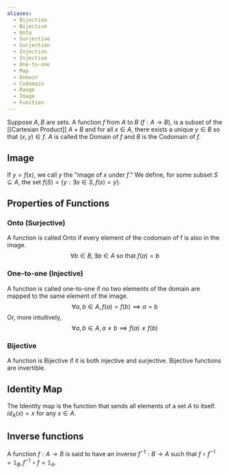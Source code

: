 ```yaml
---
aliases:
  - Bijection
  - Bijective
  - Onto
  - Surjective
  - Surjection
  - Injection
  - Injective
  - One-to-one
  - Map
  - Domain
  - Codomain
  - Range
  - Image
  - Function
---
```

Suppose $A, B$ are sets. A function $f$ from $A$ to $B$ ($f:A\to B$), is a subset of the [[Cartesian Product]] $A\times B$ and for all $x\in A$, there exists a unique $y\in B$ so that $(x,y)\in f$. 
$A$ is called the Domain of $f$ and $B$ is the Codomain of $f$.
## Image
If $y=f(x)$, we call $y$ the "image of $x$ under $f$."
We define, for some subset $S\subseteq A$, the set $f(S)=\{ y:\exists s \in S, f(s)=y \}$.
## Properties of Functions
### Onto (Surjective)
A function is called Onto if every element of the codomain of f is also in the image.
$$\forall b \in B, \exists a \in A \text{ so that } f(a) = b$$
### One-to-one (Injective)
A function is called one-to-one if no two elements of the domain are mapped to the same element of the image.
$$\forall a,b \in A, f(a)=f(b)\implies a=b$$
Or, more intuitively,
$$\forall a,b\in A, a\neq b\implies f(a)\neq f(b)$$
### Bijective
A function is Bijective if it is both injective and surjective. Bijective functions are invertible.
## Identity Map
The Identity map is the function that sends all elements of a set $A$ to itself.
$id_A(x)=x$ for any $x \in A$.
## Inverse functions
A function $f:A\to B$ is said to have an inverse $f^{-1}:B\to A$ such that $f\circ f^{-1}=\mathbb{1}_B, f^{-1}\circ f=\mathbb{1}_A$.

